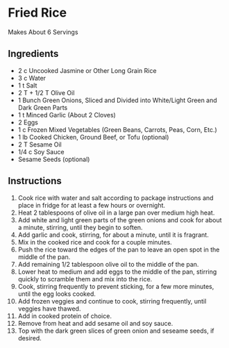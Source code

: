 # Fried Rice #

Makes About 6 Servings

## Ingredients ##

- 2 c Uncooked Jasmine or Other Long Grain Rice 
- 3 c Water 
- 1 t Salt
- 2 T + 1/2 T Olive Oil
- 1 Bunch Green Onions, Sliced and Divided into White/Light Green and Dark Green Parts
- 1 t Minced Garlic (About 2 Cloves)
- 2 Eggs
- 1 c Frozen Mixed Vegetables (Green Beans, Carrots, Peas, Corn, Etc.)
- 1 lb Cooked Chicken, Ground Beef, or Tofu (optional)
- 2 T Sesame Oil
- 1/4 c Soy Sauce
- Sesame Seeds (optional)
 


## Instructions ##

1. Cook rice with water and salt according to package instructions and place in fridge for at least a few hours or overnight.
2. Heat 2 tablespoons of olive oil in a large pan over medium high heat.
3. Add white and light green parts of the green onions and cook for about a minute, stirring, until they begin to soften.
4. Add garlic and cook, stirring, for about a minute, until it is fragrant.
5. Mix in the cooked rice and cook for a couple minutes.
6. Push the rice toward the edges of the pan to leave an open spot in the middle of the pan.
7. Add remaining 1/2 tablespoon olive oil to the middle of the pan.
8. Lower heat to medium and add eggs to the middle of the pan, stirring quickly to scramble them and mix into the rice.
9. Cook, stirring frequently to prevent sticking, for a few more minutes, until the egg looks cooked.
10. Add frozen veggies and continue to cook, stirring frequently, until veggies have thawed. 
11. Add in cooked protein of choice.
12. Remove from heat and add sesame oil and soy sauce.
13. Top with the dark green slices of green onion and seseame seeds, if desired.